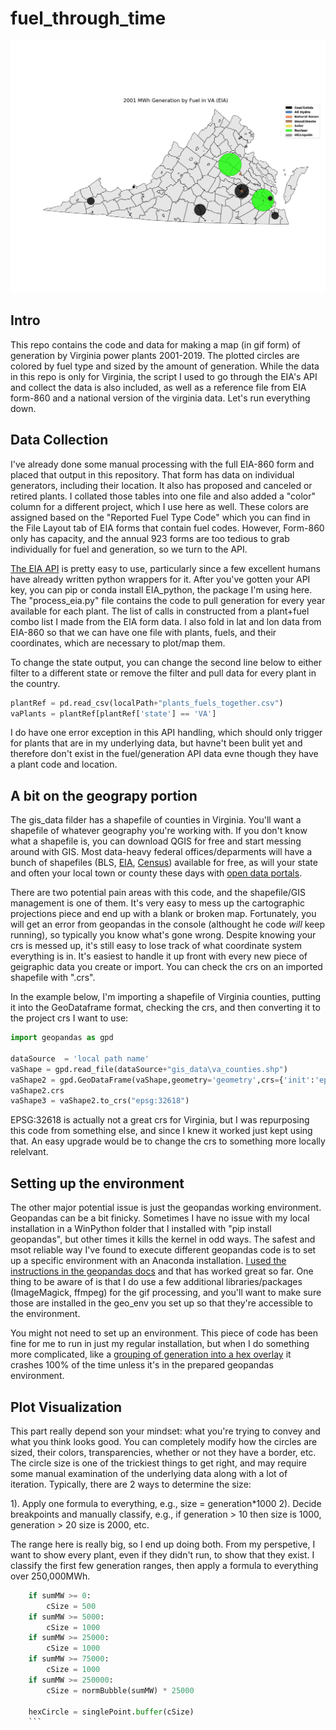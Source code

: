 # fuel_through_time
 
![VA Map Example](output/test9_va.gif) 

## Intro
This repo contains the code and data for making a map (in gif form) of generation by Virginia power plants 2001-2019. The plotted circles are colored by fuel type and sized by the amount of generation. 
While the data in this repo is only for Virginia, the script I used to go through the EIA's API and collect the data is also included, as well as a reference file from EIA form-860 and a national version of the virginia data. 
Let's run everything down.


## Data Collection
I've already done some manual processing with the full EIA-860 form and placed that output in this repository. That form has data on individual generators, including their location. It also has proposed and canceled or retired plants. I collated those tables into one file and also added a "color" column for a different project, which I use here as well. These colors are assigned based on the "Reported Fuel Type Code" which you can find in the File Layout tab of EIA forms that contain fuel codes. However, Form-860 only has capacity, and the annual 923 forms are too tedious to grab individually for fuel and generation, so we turn to the API.

[The EIA API](https://www.eia.gov/opendata/) is pretty easy to use, particularly since a few excellent humans have already written python wrappers for it. After you've gotten your API key, you can pip or conda install EIA_python, the package I'm using here. The "process_eia.py" file contains the code to pull generation for every year available for each plant. The list of calls in constructed from a plant+fuel combo list I made from the EIA form data. I also fold in lat and lon data from EIA-860 so that we can have one file with plants, fuels, and their coordinates, which are necessary to plot/map them. 

To change the state output, you can change the second line below to either filter to a different state or remove the filter and pull data for every plant in the country.

```python
plantRef = pd.read_csv(localPath+"plants_fuels_together.csv")
vaPlants = plantRef[plantRef['state'] == 'VA']
```

I do have one error exception in this API handling, which should only trigger for plants that are in my underlying data, but havne't been bulit yet and therefore don't exist in the fuel/generation API data evne though they have a plant code and location. 

## A bit on the geograpy portion
The gis_data filder has a shapefile of counties in Virginia. You'll want a shapefile of whatever geography you're working with. If you don't know what a shapefile is, you can download QGIS for free and start messing around with GIS. Most data-heavy federal offices/deparments will have a bunch of shapefiles (BLS, [EIA](https://www.eia.gov/maps/layer_info-m.php), [Census](https://www.census.gov/geographies/mapping-files/time-series/geo/carto-boundary-file.html)) available for free, as will your state and often your local town or county these days with [open data portals](https://gisdata-arlgis.opendata.arcgis.com/). 

There are two potential pain areas with this code, and the shapefile/GIS management is one of them. It's very easy to mess up the cartographic projections piece and end up with a blank or broken map. Fortunately, you will get an error from geopandas in the console (althought he code *will* keep running), so typically you know what's gone wrong. Despite knowing your crs is messed up, it's still easy to lose track of what coordinate system everything is in. It's easiest to handle it up front with every new piece of geigraphic data you create or import.  You can check the crs on an imported shapefile with ".crs". 

In the example below, I'm importing a shapefile of Virginia counties, putting it into the GeoDataframe format, checking the crs, and then converting it to the project crs I want to use:

```python
import geopandas as gpd 

dataSource  = 'local path name'
vaShape = gpd.read_file(dataSource+"gis_data\va_counties.shp")
vaShape2 = gpd.GeoDataFrame(vaShape,geometry='geometry',crs={'init':'epsg:4269'})
vaShape2.crs
vaShape3 = vaShape2.to_crs("epsg:32618")
```

EPSG:32618 is actually not a great crs for Virginia, but I was repurposing this code from something else, and since I knew it worked just kept using that. An easy upgrade would be to change the crs to something more locally relelvant.


## Setting  up the environment
The other major potential issue is just the geopandas working environment. Geopandas can be a bit finicky. Sometimes I have no issue with my local installation in a WinPython folder that I installed with "pip install geopandas", but other times it kills the kernel in odd ways. The safest and msot reliable way I've found to execute different geopandas code is to set up a specific environment with an Anaconda installation. [I used the instructions in the geopandas docs](https://geopandas.org/install.html) and that has worked great so far. One thing to be aware of is that I do use a few additional libraries/packages (ImageMagick, ffmpeg) for the gif processing, and you'll want to make sure those are installed in the geo_env you set up so that they're accessible to the environment. 

You might not need to set up an environment. This piece of code has been fine for me to run in just my regular installation, but when I do something more complicated, like a [grouping of generation into a hex overlay](https://twitter.com/ConnorWaldoch/status/1279159266788737024?s=20) it crashes 100% of the time unless it's in the prepared geopandas environment. 


## Plot Visualization
This part really depend son your mindset: what you're trying to convey and what you think looks good. You can completely modify how the circles are sized, their colors, transparencies, whether or not they have a border, etc. The circle size is one of the trickiest things to get right, and may require some manual examination of the underlying data along with a lot of iteration. Typically, there are 2 ways to determine the size:

1). Apply one formula to everything, e.g., size = generation*1000
2). Decide breakpoints and manually classify, e.g., if generation > 10 then size is 1000, generation > 20 size is 2000, etc.

The range here is really big, so I end up doing both. From my perspetive, I want to show every plant, even if they didn't run, to show that they exist. I classify the first few generation ranges, then apply a formula to everything over 250,000MWh. 

```python            
	if sumMW >= 0:
		cSize = 500
	if sumMW >= 5000:
		cSize = 1000
	if sumMW >= 25000:
		cSize = 1000
	if sumMW >= 75000:
		cSize = 1000  
	if sumMW >= 250000:
		cSize = normBubble(sumMW) * 25000

	hexCircle = singlePoint.buffer(cSize)
    ```
